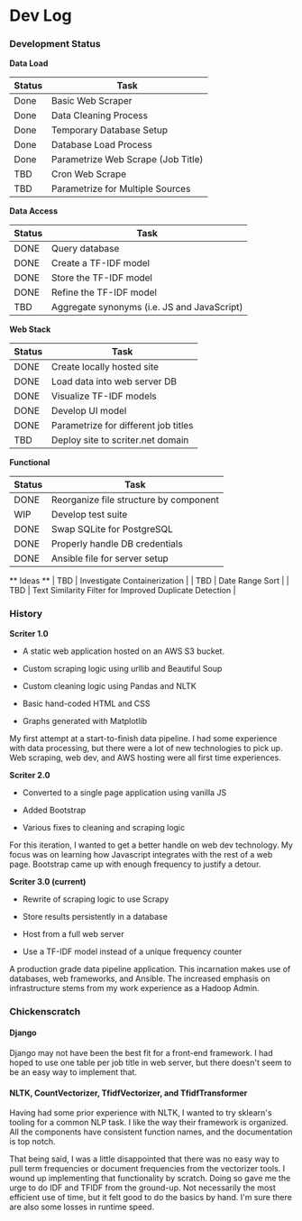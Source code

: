 # Dev Log

### Development Status

**Data Load**

| Status  | Task |
|---|---|
| Done | Basic Web Scraper |
| Done | Data Cleaning Process |
| Done | Temporary Database Setup |
| Done | Database Load Process |
| Done | Parametrize Web Scrape (Job Title) |
| TBD | Cron Web Scrape |
| TBD | Parametrize for Multiple Sources |


**Data Access**

| Status  | Task |
|---|---|
| DONE | Query database |
| DONE | Create a TF-IDF model |
| DONE | Store the TF-IDF model |
| DONE | Refine the TF-IDF model |
| TBD | Aggregate synonyms (i.e. JS and JavaScript) |


**Web Stack**

| Status  | Task |
|---|---|
| DONE | Create locally hosted site |
| DONE | Load data into web server DB |
| DONE | Visualize TF-IDF models |
| DONE | Develop UI model |
| DONE | Parametrize for different job titles |
| TBD | Deploy site to scriter.net domain |


**Functional**

| Status  | Task |
|---|---|
| DONE | Reorganize file structure by component |
| WIP | Develop test suite |
| DONE | Swap SQLite for PostgreSQL |
| DONE | Properly handle DB credentials |
| DONE | Ansible file for server setup |


** Ideas **
| TBD | Investigate Containerization |
| TBD | Date Range Sort |
| TBD | Text Similarity Filter for Improved Duplicate Detection |


### History

**Scriter 1.0**

* A static web application hosted on an AWS S3 bucket. 

* Custom scraping logic using urllib and Beautiful Soup

* Custom cleaning logic using Pandas and NLTK

* Basic hand-coded HTML and CSS

* Graphs generated with Matplotlib

My first attempt at a start-to-finish data pipeline. I had some
experience with data processing, but there were a lot of new
technologies to pick up. Web scraping, web dev, and AWS hosting were all
first time experiences. 


**Scriter 2.0**

* Converted to a single page application using vanilla JS

* Added Bootstrap 

* Various fixes to cleaning and scraping logic

For this iteration, I wanted to get a better handle on web dev
technology. My focus was on learning how Javascript integrates with
the rest of a web page. Bootstrap came up with enough frequency to
justify a detour.


**Scriter 3.0 (current)**

* Rewrite of scraping logic to use Scrapy

* Store results persistently in a database

* Host from a full web server

* Use a TF-IDF model instead of a unique frequency counter

A production grade data pipeline application. This incarnation makes
use of databases, web frameworks, and Ansible. The increased emphasis
on infrastructure stems from my work experience as a Hadoop Admin.


### Chickenscratch

#### Django

Django may not have been the best fit for a front-end framework. I had
hoped to use one table per job title in web server, but there doesn't seem
to be an easy way to implement that.

#### NLTK, CountVectorizer, TfidfVectorizer, and TfidfTransformer

Having had some prior experience with NLTK, I wanted to try sklearn's tooling
for a common NLP task. I like the way their framework is organized. All the
components have consistent function names, and the documentation is top notch.

That being said, I was a little disappointed that there was no easy way to pull
term frequencies or document frequencies from the vectorizer tools. I wound up
implementing that functionality by scratch. Doing so gave me the urge to do IDF
and TFIDF from the ground-up. Not necessarily the most efficient use of time, but
it felt good to do the basics by hand. I'm sure there are also some losses in runtime
speed.
